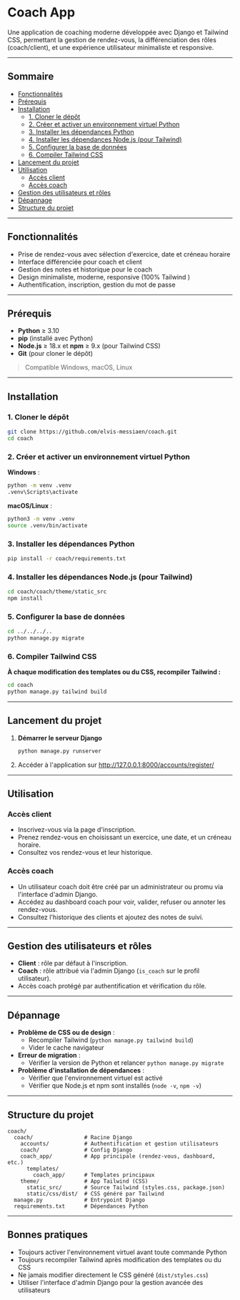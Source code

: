 # Coach App

Une application de coaching moderne développée avec Django et Tailwind CSS, permettant la gestion de rendez-vous, la différenciation des rôles (coach/client), et une expérience utilisateur minimaliste et responsive.

---

## Sommaire
- [Fonctionnalités](#fonctionnalités)
- [Prérequis](#prérequis)
- [Installation](#installation)
  - [1. Cloner le dépôt](#1-cloner-le-dépôt)
  - [2. Créer et activer un environnement virtuel Python](#2-créer-et-activer-un-environnement-virtuel-python)
  - [3. Installer les dépendances Python](#3-installer-les-dépendances-python)
  - [4. Installer les dépendances Node.js (pour Tailwind)](#4-installer-les-dépendances-nodejs-pour-tailwind)
  - [5. Configurer la base de données](#5-configurer-la-base-de-données)
  - [6. Compiler Tailwind CSS](#6-compiler-tailwind-css)
- [Lancement du projet](#lancement-du-projet)
- [Utilisation](#utilisation)
  - [Accès client](#accès-client)
  - [Accès coach](#accès-coach)
- [Gestion des utilisateurs et rôles](#gestion-des-utilisateurs-et-rôles)
- [Dépannage](#dépannage)
- [Structure du projet](#structure-du-projet)

---

## Fonctionnalités
- Prise de rendez-vous avec sélection d'exercice, date et créneau horaire
- Interface différenciée pour coach et client
- Gestion des notes et historique pour le coach
- Design minimaliste, moderne, responsive (100% Tailwind )
- Authentification, inscription, gestion du mot de passe

---

## Prérequis
- **Python** ≥ 3.10
- **pip** (installé avec Python)
- **Node.js** ≥ 18.x et **npm** ≥ 9.x (pour Tailwind CSS)
- **Git** (pour cloner le dépôt)

> Compatible Windows, macOS, Linux

---

## Installation

### 1. Cloner le dépôt
```sh
git clone https://github.com/elvis-messiaen/coach.git
cd coach
```

### 2. Créer et activer un environnement virtuel Python
**Windows** :
```sh
python -m venv .venv
.venv\Scripts\activate
```
**macOS/Linux** :
```sh
python3 -m venv .venv
source .venv/bin/activate
```

### 3. Installer les dépendances Python
```sh
pip install -r coach/requirements.txt
```

### 4. Installer les dépendances Node.js (pour Tailwind)
```sh
cd coach/coach/theme/static_src
npm install
```

### 5. Configurer la base de données
```sh
cd ../../../..
python manage.py migrate
```

### 6. Compiler Tailwind CSS
**À chaque modification des templates ou du CSS, recompiler Tailwind :**
```sh
cd coach
python manage.py tailwind build
```

---

## Lancement du projet

1. **Démarrer le serveur Django**
   ```sh
   python manage.py runserver
   ```
2. Accéder à l'application sur http://127.0.0.1:8000/accounts/register/

---

## Utilisation

### Accès client
- Inscrivez-vous via la page d'inscription.
- Prenez rendez-vous en choisissant un exercice, une date, et un créneau horaire.
- Consultez vos rendez-vous et leur historique.

### Accès coach
- Un utilisateur coach doit être créé par un administrateur ou promu via l'interface d'admin Django.
- Accédez au dashboard coach pour voir, valider, refuser ou annoter les rendez-vous.
- Consultez l'historique des clients et ajoutez des notes de suivi.

---

## Gestion des utilisateurs et rôles
- **Client** : rôle par défaut à l'inscription.
- **Coach** : rôle attribué via l'admin Django (`is_coach` sur le profil utilisateur).
- Accès coach protégé par authentification et vérification du rôle.

---

## Dépannage
- **Problème de CSS ou de design** :
  - Recompiler Tailwind (`python manage.py tailwind build`)
  - Vider le cache navigateur
- **Erreur de migration** :
  - Vérifier la version de Python et relancer `python manage.py migrate`
- **Problème d'installation de dépendances** :
  - Vérifier que l'environnement virtuel est activé
  - Vérifier que Node.js et npm sont installés (`node -v`, `npm -v`)

---

## Structure du projet

```
coach/
  coach/                # Racine Django
    accounts/           # Authentification et gestion utilisateurs
    coach/              # Config Django
    coach_app/          # App principale (rendez-vous, dashboard, etc.)
      templates/
        coach_app/      # Templates principaux
    theme/              # App Tailwind (CSS)
      static_src/       # Source Tailwind (styles.css, package.json)
      static/css/dist/  # CSS généré par Tailwind
  manage.py             # Entrypoint Django
  requirements.txt      # Dépendances Python
```

---

## Bonnes pratiques
- Toujours activer l'environnement virtuel avant toute commande Python
- Toujours recompiler Tailwind après modification des templates ou du CSS
- Ne jamais modifier directement le CSS généré (`dist/styles.css`)
- Utiliser l'interface d'admin Django pour la gestion avancée des utilisateurs

